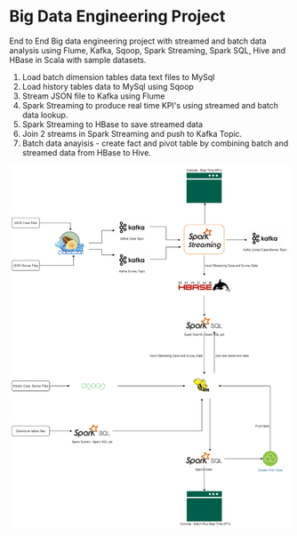# Big Data Engineering Project
End to End Big data engineering project with streamed and batch data analysis using Flume, Kafka, Sqoop, Spark Streaming, Spark SQL, Hive and HBase in Scala with sample datasets.
1. Load batch dimension tables data text files to MySql
2. Load history tables data to MySql using Sqoop
3. Stream JSON file to Kafka using Flume
4. Spark Streaming to produce real time KPI's using streamed and batch data lookup.
5. Spark Streaming to HBase to save streamed data
6. Join 2 streams in Spark Streaming and push to Kafka Topic.
7. Batch data anayisis - create fact and pivot table by combining batch and streamed data from HBase to Hive.
<img src="/processflow (4).png" alt="Process Flow Diagram"/>
